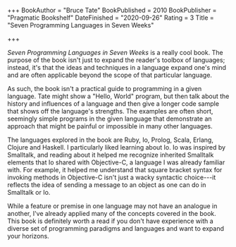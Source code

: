 +++
BookAuthor = "Bruce Tate"
BookPublished = 2010
BookPublisher = "Pragmatic Bookshelf"
DateFinished = "2020-09-26"
Rating = 3
Title = "Seven Programming Languages in Seven Weeks"

+++

*Seven Programming Languages in Seven Weeks* is a really cool book.
The purpose of the book isn't just to expand the reader's toolbox of languages; instead, it's that the ideas and techniques in a language expand one's mind and are often applicable beyond the scope of that particular language.

As such, the book isn't a practical guide to programming in a given language.
Tate might show a "Hello, World" program, but then talk about the history and influences of a language and then give a longer code sample that shows off the language's strengths.
The examples are often short, seemingly simple programs in the given language that demonstrate an approach that might be painful or impossible in many other languages.

The languages explored in the book are Ruby, Io, Prolog, Scala, Erlang, Clojure and Haskell.
I particularly liked learning about Io.
Io was inspired by Smalltalk, and reading about it helped me recognize inherited Smalltalk elements that Io shared with Objective-C, a language I was already familiar with.
For example, it helped me understand that square bracket syntax for invoking methods in Objective-C isn't just a wacky syntactic choice---it reflects the idea of sending a message to an object as one can do in Smalltalk or Io.

While a feature or premise in one language may not have an analogue in another, I've already applied many of the concepts covered in the book.
This book is definitely worth a read if you don't have experience with a diverse set of programming paradigms and languages and want to expand your horizons.
